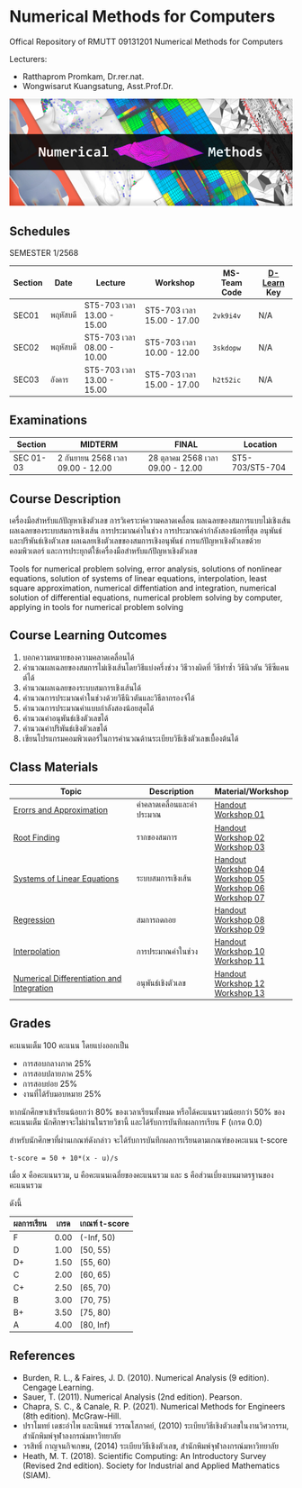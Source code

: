 # Numerical Methods for Computers
Offical Repository of RMUTT 09131201 Numerical Methods for Computers

Lecturers:
 - Ratthaprom Promkam, Dr.rer.nat.
 - Wongwisarut Kuangsatung, Asst.Prof.Dr.

![Banner](./materials/banner.jpg)


## Schedules

SEMESTER 1/2568

| Section | Date    | Lecture  | Workshop | MS-Team Code | [D-Learn](https://dlearn.rmutt.ac.th/course/view.php?id=2318) Key |
|---------|---------|----------|----------|--------|---------|
|  SEC01  | พฤหัสบดี     |ST5-703 เวลา 13.00 - 15.00 | ST5-703 เวลา 15.00 - 17.00 | `2vk9i4v` | N/A  |
|  SEC02  | พฤหัสบดี     |ST5-703 เวลา 08.00 - 10.00 | ST5-703 เวลา 10.00 - 12.00 | `3skdopw` | N/A  |
|  SEC03  | อังคาร     | ST5-703 เวลา 13.00 - 15.00 | ST5-703 เวลา 15.00 - 17.00 | `h2t52ic` | N/A  |


## Examinations

| Section | MIDTERM | FINAL  | Location|
|---------|---------|-------|---------|
| SEC 01-03 | 2 กันยายน 2568 เวลา 09.00 - 12.00  | 28 ตุลาคม 2568 เวลา 09.00 - 12.00  | ST5-703/ST5-704 |



## Course Description

เครื่องมือสำหรับแก้ปัญหาเชิงตัวเลข การวิเคราะห์ความคลาดเคลื่อน ผลเฉลยของสมการแบบไม่เชิงเส้น ผลเฉลยของระบบสมการเชิงเส้น การประมาณค่าในช่วง การประมาณค่ากำลังสองน้อยที่สุด อนุพันธ์และปริพันธ์เชิงตัวเลข ผลเฉลยเชิงตัวเลขของสมการเชิงอนุพันธ์ การแก้ปัญหาเชิงตัวเลขด้วยคอมพิวเตอร์ และการประยุกต์ใช้เครื่องมือสำหรับแก้ปัญหาเชิงตัวเลข

Tools for numerical problem solving, error analysis, solutions of nonlinear equations, solution of systems of linear equations, interpolation, least square approximation, numerical diffentiation and integration, numerical solution of differential equations, numerical problem solving by computer, applying in tools for numerical problem solving


## Course Learning Outcomes

1. บอกความหมายของความคลาดเคลื่อนได้ 
1. คำนวณผลเฉลยของสมการไม่เชิงเส้นโดยวิธีแบ่งครึ่งช่วง วิธีวางผิดที่ วิธีทำซ้ำ วิธีนิวตัน วิธีซีแคนต์ได้ 
1. คำนวณผลเฉลยของระบบสมการเชิงเส้นได้
1. คำนวณการประมาณค่าในช่วงด้วยวิธีนิวตันและวิธีลากรองจ์ได้
1. คำนวณการประมาณค่าแบบกำลังสองน้อยสุดได้
1. คำนวณค่าอนุพันธ์เชิงตัวเลขได้
1. คำนวณค่าปริพันธ์เชิงตัวเลขได้
1. เขียนโปรแกรมคอมพิวเตอร์ในการคํานวณด้านระเบียบวิธีเชิงตัวเลขเบื้องต้นได้


## Class Materials

|    Topic   |   Description   |    Material/Workshop   |
|------------|-----------------|---------------|
| [Erorrs and Approximation](./materials/lecture_01.pdf) | ค่าคลาดเคลื่อนและค่าประมาณ | [Handout](./materials/handout_01.pdf) <br> [Workshop 01](./materials/workshop_01.ipynb) |
| [Root Finding](./materials/lecture_02.pdf) | รากของสมการ | [Handout](./materials/handout_02.pdf) <br> [Workshop 02](./materials/workshop_02.ipynb) <br>  [Workshop 03](./materials/workshop_03.ipynb)|
| [Systems of Linear Equations](./materials/lecture_03.pdf) | ระบบสมการเชิงเส้น | [Handout](./materials/handout_03.pdf) <br> [Workshop 04](./materials/workshop_04.ipynb) <br> [Workshop 05](./materials/workshop_05.ipynb) <br> [Workshop 06](./materials/workshop_06.ipynb) <br> [Workshop 07](./materials/workshop_07.ipynb)|
| [Regression](./materials/lecture_04.pdf) | สมการถดถอย | [Handout](./materials/handout_04.pdf) <br> [Workshop 08](./materials/workshop_08.zip) <br> [Workshop 09](./materials/workshop_09.zip) |
| [Interpolation](./materials/lecture_05.pdf) | การประมาณค่าในช่วง | [Handout](./materials/handout_05.pdf) <br> [Workshop 10](./materials/workshop_10.ipynb) <br> [Workshop 11](./materials/workshop_11.zip) |
| [Numerical Differentiation and Integration](./materials/lecture_06.pdf) | อนุพันธ์เชิงตัวเลข | [Handout](./materials/handout_06.pdf) <br> [Workshop 12](./materials/workshop_12.ipynb) <br> [Workshop 13](./materials/workshop_13.ipynb) |


## Grades

คะแนนเต็ม 100 คะแนน โดยแบ่งออกเป็น
- การสอบกลางภาค 25%
- การสอบปลายภาค 25%
- การสอบย่อย 25%
- งานที่ได้รับมอบหมาย 25%

หากนักศึกษาเข้าเรียนน้อยกว่า 80% ของเวลาเรียนทั้งหมด
หรือได้คะแนนรวมน้อยกว่า 50% ของคะแนนเต็ม นักศึกษาจะไม่ผ่านในรายวิชานี้ และได้รับการบันทึกผลการเรียน F (เกรด 0.0) 

สำหรับนักศึกษาที่ผ่านเกณฑ์ดังกล่าว จะได้รับการบันทึกผลการเรียนตามเกณฑ์ของคะแนน t-score 

```
t-score = 50 + 10*(x - u)/s
```
เมื่อ x คือคะแนนรวม, u คือคะแนนเฉลี่ยของคะแนนรวม และ s คือส่วนเบี่ยงเบนมาตรฐานของคะแนนรวม

ดังนี้

| ผลการเรียน | เกรด | เกณฑ์ t-score |
|---------|------|--------------|
| F | 0.00 | (-Inf, 50) | 
| D | 1.00 | [50, 55) | 
| D+ | 1.50 | [55, 60) | 
| C | 2.00 | [60, 65) |
| C+ | 2.50 | [65, 70) |
| B | 3.00 | [70, 75) |
| B+ | 3.50 | [75, 80) |
| A | 4.00 | [80, Inf) |

## References

- Burden, R. L., & Faires, J. D. (2010). Numerical Analysis (9 edition). Cengage Learning.
- Sauer, T. (2011). Numerical Analysis (2nd edition). Pearson.
- Chapra, S. C., & Canale, R. P. (2021). Numerical Methods for Engineers (8th edition). McGraw-Hill.
- ปราโมทย์ เดชะอำไพ และนิพนธ์ วรรณโสภาคย์, (2010) ระเบียบวิธีเชิงตัวเลขในงานวิศวกรรม, สำนักพิมพ์จุฬาลงกรณ์มหาวิทยาลัย
- วรสิทธิ์ กาญจนกิจเกษม, (2014) ระเบียบวิธีเชิงตัวเลข, สำนักพิมพ์จุฬาลงกรณ์มหาวิทยาลัย
- Heath, M. T. (2018). Scientific Computing: An Introductory Survey (Revised 2nd edition). Society for Industrial and Applied Mathematics (SIAM).
